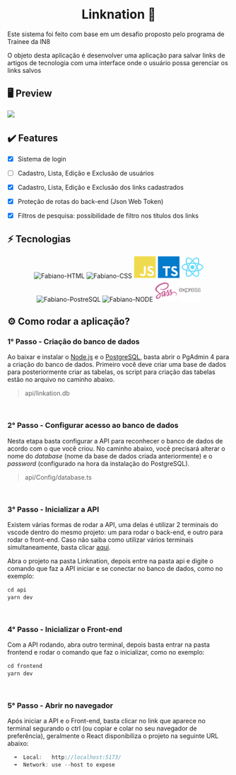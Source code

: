  <h1 align="center">Linknation 🔗</h1>
 <p>Este sistema foi feito com base em um desafio proposto pelo programa de Trainee da IN8</p>
 <p>O objeto desta aplicação é desenvolver uma aplicação para salvar links de artigos de tecnologia com uma interface onde o usuário possa gerenciar os links salvos</p>

## 🖥 Preview
<img src="https://github.com/fabianojunior139/Linknation/blob/main/frontend/src/assets/img/Linknation.gif">

## :heavy_check_mark: Features
- [x] Sistema de login
- [ ] Cadastro, Lista, Edição e Exclusão de usuários 
- [x] Cadastro, Lista, Edição e Exclusão dos links cadastrados
- [x] Proteção de rotas do back-end (Json Web Token)
- [x] Filtros de pesquisa: possibilidade de filtro nos títulos dos links


## ⚡ Tecnologias
<div align="center"> 
  <img alt="Fabiano-HTML" height="50" width="50" src="https://camo.githubusercontent.com/89a4f052af35af3ae91139b0da6496483e00d4fb645589fc4d26cf95b42f8454/68747470733a2f2f63646e2e6a7364656c6976722e6e65742f67682f64657669636f6e732f64657669636f6e2f69636f6e732f68746d6c352f68746d6c352d706c61696e2d776f72646d61726b2e737667">
  <img alt="Fabiano-CSS" height="50" width="50" src="https://camo.githubusercontent.com/b3ce9472d369cacc72c37b7be98298b051836c138eada89587178fbd41939043/68747470733a2f2f63646e2e6a7364656c6976722e6e65742f67682f64657669636f6e732f64657669636f6e2f69636f6e732f637373332f637373332d706c61696e2d776f72646d61726b2e737667">
  <img alt="Fabiano-Js" height="50" width="50" src="https://raw.githubusercontent.com/devicons/devicon/master/icons/javascript/javascript-plain.svg">
  <img alt="Fabiano-Ts" height="50" width="50" src="https://raw.githubusercontent.com/devicons/devicon/master/icons/typescript/typescript-plain.svg">
  <img alt="Fabiano-React" height="50" width="50" src="https://raw.githubusercontent.com/devicons/devicon/master/icons/react/react-original.svg">
  <img alt="Fabiano-PostreSQL" height="50" width="50" src="https://cdn.jsdelivr.net/gh/devicons/devicon/icons/postgresql/postgresql-plain-wordmark.svg" />
  <img alt="Fabiano-NODE" height="50" width="50" src="https://cdn.jsdelivr.net/gh/devicons/devicon/icons/nodejs/nodejs-plain.svg" />
  <img alt="Fabiano-NODE" height="50" width="50" src="https://github.com/devicons/devicon/blob/master/icons/sass/sass-original.svg" />
  <img alt="Fabiano-NODE" height="50" width="50" src="https://github.com/devicons/devicon/blob/master/icons/express/express-original-wordmark.svg" />
</div> 

## ⚙ Como rodar a aplicação? 

### 1° Passo - Criação do banco de dados
Ao baixar e instalar o <a href="https://nodejs.org/en/download/">Node.js</a> e o <a href="https://www.postgresql.org/download/">PostgreSQL</a>, basta abrir o PgAdmin 4 para a criação do banco de dados. Primeiro você deve criar uma base de dados para posteriormente criar as tabelas, os script para criação das tabelas estão no arquivo no caminho abaixo.
> api/linkation.db
<br>

### 2° Passo - Configurar acesso ao banco de dados
Nesta etapa basta configurar a API para reconhecer o banco de dados de acordo com o que você criou. No caminho abaixo, você precisará alterar o nome do *database* (nome da base de dados criada anteriormente) e o *password* (configurado na hora da instalação do PostgreSQL).
> api/Config/database.ts
<br>

### 3° Passo - Inicializar a API
Existem várias formas de rodar a API, uma delas é utilizar 2 terminais do vscode dentro do mesmo projeto: um para rodar o back-end, e outro para rodar o front-end. Caso não saiba como utilizar vários terminais simultaneamente, basta clicar <a href="https://www.alura.com.br/artigos/como-utilizar-terminal-integrado-visual-studio-code#:~:text=Pela%20interface%20gr%C3%A1fica%3A,depois%20selecione%20o%20terminal%20desejado.">aqui</a>.

Abra o projeto na pasta Linknation, depois entre na pasta api e digite o comando que faz a API iniciar e se conectar no banco de dados, como no exemplo:
```ts
cd api
yarn dev   
```
<br>

### 4° Passo - Inicializar o Front-end
Com a API rodando, abra outro terminal, depois basta entrar na pasta frontend e rodar o comando que faz o inicializar, como no exemplo: 
```ts
cd frontend   
yarn dev
```
<br>

### 5° Passo - Abrir no navegador
Após iniciar a API e o Front-end, basta clicar no link que aparece no terminal segurando o ctrl (ou copiar e colar no seu navegador de preferência), geralmente o React disponibiliza o projeto na seguinte URL abaixo: 
```ts
  ➜  Local:   http://localhost:5173/
  ➜  Network: use --host to expose
```
